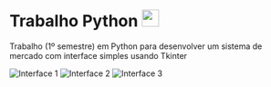 # Trabalho Python <img src="https://cdn.jsdelivr.net/gh/devicons/devicon/icons/python/python-original.svg" width='30' height='30' />

 Trabalho (1º semestre) em Python para desenvolver um sistema de mercado com interface simples usando Tkinter 

 ![Interface 1](https://github.com/isiscostabb/Trabalho-Python-1S/blob/main/Imagens/Interface%20(1).png)
 ![Interface 2](https://github.com/isiscostabb/Trabalho-Python-1S/blob/main/Imagens/Interface%20(2).png)
 ![Interface 3](https://github.com/isiscostabb/Trabalho-Python-1S/blob/main/Imagens/Interface%20(3).png)
